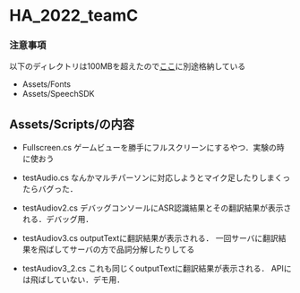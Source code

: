 # HA_2022_teamC

### 注意事項
以下のディレクトリは100MBを超えたので[ここ](https://drive.google.com/drive/folders/1JITQ1qo_dNusZ1bEZWdRxj7GDUrXKtGK?usp=sharing)に別途格納している  

- Assets/Fonts
- Assets/SpeechSDK




## Assets/Scripts/の内容
- Fullscreen.cs
ゲームビューを勝手にフルスクリーンにするやつ．実験の時に使おう

- testAudio.cs
なんかマルチパーソンに対応しようとマイク足したりしまくったらバグった．
- testAudiov2.cs
デバッグコンソールにASR認識結果とその翻訳結果が表示される．デバッグ用．
- testAudiov3.cs
outputTextに翻訳結果が表示される． 一回サーバに翻訳結果を飛ばしてサーバの方で品詞分解したりしてる
- testAudiov3_2.cs
これも同じくoutputTextに翻訳結果が表示される． APIには飛ばしていない．デモ用．
